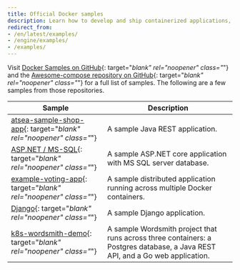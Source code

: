 ```yaml
---
title: Official Docker samples
description: Learn how to develop and ship containerized applications, by walking through samples that exhibit canonical practices.
redirect_from:
- /en/latest/examples/
- /engine/examples/
- /examples/
---
```


Visit [Docker Samples on GitHub](https://github.com/dockersamples?q=&type=all&language=&sort=stargazers){: target="_blank" rel="noopener" class="_"} and the [Awesome-compose repository on GitHub](https://github.com/docker/awesome-compose){: target="_blank" rel="noopener" class="_"} for a full list of samples. The following are a few samples from those repositories.

| Sample | Description |
| ------ | ----------- |
| [atsea-sample-shop-app](https://github.com/dockersamples/atsea-sample-shop-app){: target="_blank" rel="noopener" class="_"} | A sample Java REST application. |
| [ASP.NET / MS-SQL](https://github.com/docker/awesome-compose/tree/master/aspnet-mssql){: target="_blank" rel="noopener" class="_"} | A sample ASP.NET core application with MS SQL server database. |
| [example-voting-app](https://github.com/dockersamples/example-voting-app){: target="_blank" rel="noopener" class="_"} | A sample distributed application running across multiple Docker containers. |
| [Django](https://github.com/docker/awesome-compose/tree/master/django){: target="_blank" rel="noopener" class="_"} | A sample Django application. |
| [k8s-wordsmith-demo](https://github.com/dockersamples/k8s-wordsmith-demo){: target="_blank" rel="noopener" class="_"} | A sample Wordsmith project that runs across three containers: a Postgres database, a Java REST API, and a Go web application. |




